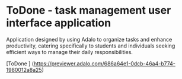 # ToDone - task management user interface application
Application designed by using Adalo to organize tasks and enhance productivity, catering specifically to students and individuals seeking efficient ways to manage their daily responsibilities.

[ToDone ] (https://previewer.adalo.com/686a64e1-0dcb-46a4-b774-1980012a8a25)
